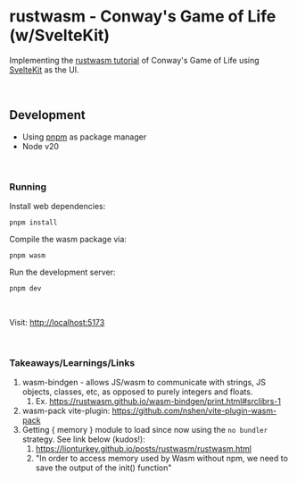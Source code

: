 # rustwasm - Conway's Game of Life (w/SvelteKit)

Implementing the [rustwasm tutorial](https://rustwasm.github.io/docs/book/game-of-life/introduction.html) of Conway's Game of Life using [SvelteKit](https://kit.svelte.dev/) as the UI.

<br>

## Development

- Using [pnpm](https://pnpm.io/) as package manager
- Node v20

<br>

### Running

Install web dependencies:

```
pnpm install
```

Compile the wasm package via:

```
pnpm wasm
```

Run the development server:

```
pnpm dev
```

<br>

Visit: [http://localhost:5173](http://localhost:5173)

<br>

### Takeaways/Learnings/Links

1. wasm-bindgen - allows JS/wasm to communicate with strings, JS objects, classes, etc, as opposed to purely integers and floats.
   1. Ex. https://rustwasm.github.io/wasm-bindgen/print.html#srclibrs-1
2. wasm-pack vite-plugin: https://github.com/nshen/vite-plugin-wasm-pack
3. Getting { memory } module to load since now using the `no bundler` strategy. See link below (kudos!):
   1. https://lionturkey.github.io/posts/rustwasm/rustwasm.html
   2. "In order to access memory used by Wasm without npm, we need to save the output of the init() function"
